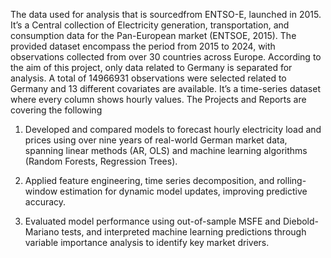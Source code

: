 The data used for analysis that is sourcedfrom ENTSO-E, launched in 2015. It’s a Central collection of Electricity generation, transportation,
and consumption data for the Pan-European market (ENTSOE, 2015).
The provided dataset encompass the period from 2015 to 2024, with observations collected
from over 30 countries across Europe. According to the aim of this project, only data related
to Germany is separated for analysis. A total of 14966931 observations were selected related
to Germany and 13 different covariates are available. It’s a time-series dataset where every
column shows hourly values.
The Projects and Reports are covering the following 

1. Developed and compared models to forecast hourly electricity load and prices using over nine years of real-world German
market data, spanning linear methods (AR, OLS) and machine learning algorithms (Random Forests, Regression Trees).

3. Applied feature engineering, time series decomposition, and rolling-window estimation for dynamic model updates,
improving predictive accuracy.
4. Evaluated model performance using out-of-sample MSFE and Diebold-Mariano tests, and interpreted machine learning
predictions through variable importance analysis to identify key market drivers.
